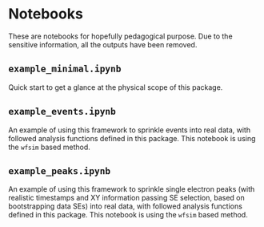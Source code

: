 # Notebooks
These are notebooks for hopefully pedagogical purpose. Due to the sensitive information, all the outputs have been removed.

## `example_minimal.ipynb`
Quick start to get a glance at the physical scope of this package.

## `example_events.ipynb`
An example of using this framework to sprinkle events into real data, with followed analysis functions defined in this package. This notebook is using the `wfsim` based method.

## `example_peaks.ipynb`
An example of using this framework to sprinkle single electron peaks (with realistic timestamps and XY information passing SE selection, based on bootstrapping data SEs) into real data, with followed analysis functions defined in this package. This notebook is using the `wfsim` based method.
